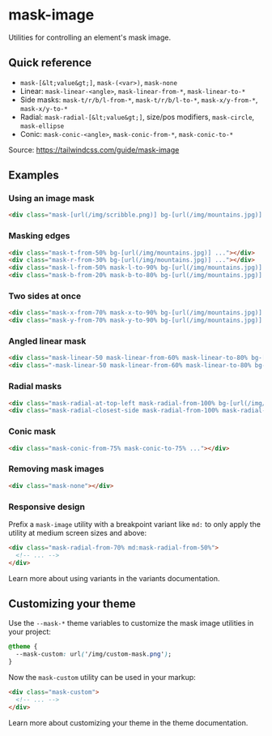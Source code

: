 # mask-image

Utilities for controlling an element's mask image.

## Quick reference

- `mask-[&lt;value&gt;]`, `mask-(<var>)`, `mask-none`
- Linear: `mask-linear-<angle>`, `mask-linear-from-*`, `mask-linear-to-*`
- Side masks: `mask-t/r/b/l-from-*`, `mask-t/r/b/l-to-*`, `mask-x/y-from-*`, `mask-x/y-to-*`
- Radial: `mask-radial-[&lt;value&gt;]`, size/pos modifiers, `mask-circle`, `mask-ellipse`
- Conic: `mask-conic-<angle>`, `mask-conic-from-*`, `mask-conic-to-*`

Source: https://tailwindcss.com/guide/mask-image

## Examples

### Using an image mask

```html
<div class="mask-[url(/img/scribble.png)] bg-[url(/img/mountains.jpg)] ..."></div>
```

### Masking edges

```html
<div class="mask-t-from-50% bg-[url(/img/mountains.jpg)] ..."></div>
<div class="mask-r-from-30% bg-[url(/img/mountains.jpg)] ..."></div>
<div class="mask-l-from-50% mask-l-to-90% bg-[url(/img/mountains.jpg)] ..."></div>
<div class="mask-b-from-20% mask-b-to-80% bg-[url(/img/mountains.jpg)] ..."></div>
```

### Two sides at once

```html
<div class="mask-x-from-70% mask-x-to-90% bg-[url(/img/mountains.jpg)] ..."></div>
<div class="mask-y-from-70% mask-y-to-90% bg-[url(/img/mountains.jpg)] ..."></div>
```

### Angled linear mask

```html
<div class="mask-linear-50 mask-linear-from-60% mask-linear-to-80% bg-[url(/img/mountains.jpg)] ..."></div>
<div class="-mask-linear-50 mask-linear-from-60% mask-linear-to-80% bg-[url(/img/mountains.jpg)] ..."></div>
```

### Radial masks

```html
<div class="mask-radial-at-top-left mask-radial-from-100% bg-[url(/img/mountains.jpg)] ..."></div>
<div class="mask-radial-closest-side mask-radial-from-100% mask-radial-at-[30%_30%] bg-[url(/img/mountains.jpg)] ..."></div>
```

### Conic mask

```html
<div class="mask-conic-from-75% mask-conic-to-75% ..."></div>
```

### Removing mask images

```html
<div class="mask-none"></div>
```

### Responsive design

Prefix a `mask-image` utility with a breakpoint variant like `md:` to only apply the utility at medium screen sizes and above:

```html
<div class="mask-radial-from-70% md:mask-radial-from-50%">
  <!-- ... -->
</div>
```

Learn more about using variants in the variants documentation.

## Customizing your theme

Use the `--mask-*` theme variables to customize the mask image utilities in your project:

```css
@theme {
  --mask-custom: url('/img/custom-mask.png');
}
```

Now the `mask-custom` utility can be used in your markup:

```html
<div class="mask-custom">
  <!-- ... -->
</div>
```

Learn more about customizing your theme in the theme documentation.
